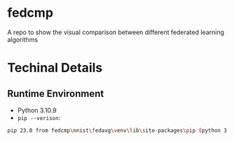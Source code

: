 # fedcmp

A repo to show the visual comparison between different federated learning algorithms

# Techinal Details

## Runtime Environment

- Python 3.10.9
- `pip --verison`:

```bash
pip 23.0 from fedcmp\mnist\fedavg\venv\lib\site-packages\pip (python 3.10)
```
